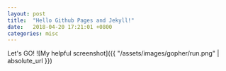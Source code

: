 ```yaml
---
layout: post
title:  "Hello Github Pages and Jekyll!"
date:   2018-04-20 17:21:01 +0800
categories: misc
---
```

Let's GO!
![My helpful screenshot]({{ "/assets/images/gopher/run.png" | absolute_url }})
